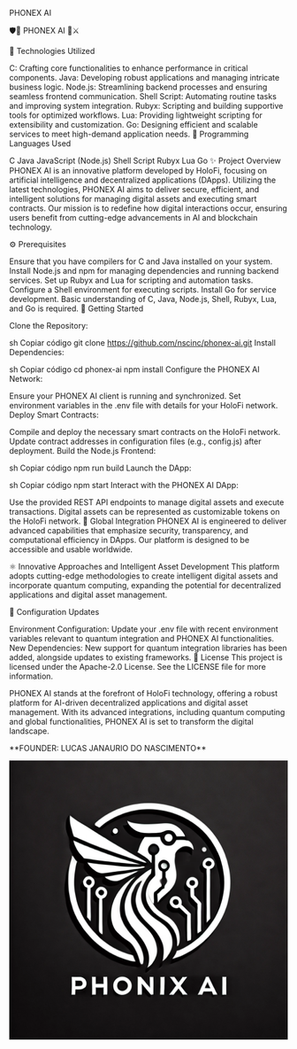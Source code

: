 PHONEX AI


🛡️🤖 PHONEX AI 🤖⚔️

🌌 Technologies Utilized

C: Crafting core functionalities to enhance performance in critical components.
Java: Developing robust applications and managing intricate business logic.
Node.js: Streamlining backend processes and ensuring seamless frontend communication.
Shell Script: Automating routine tasks and improving system integration.
Rubyx: Scripting and building supportive tools for optimized workflows.
Lua: Providing lightweight scripting for extensibility and customization.
Go: Designing efficient and scalable services to meet high-demand application needs.
🌟 Programming Languages Used

C
Java
JavaScript (Node.js)
Shell Script
Rubyx
Lua
Go
✨ Project Overview PHONEX AI is an innovative platform developed by HoloFi, focusing on artificial intelligence and decentralized applications (DApps). Utilizing the latest technologies, PHONEX AI aims to deliver secure, efficient, and intelligent solutions for managing digital assets and executing smart contracts. Our mission is to redefine how digital interactions occur, ensuring users benefit from cutting-edge advancements in AI and blockchain technology.

⚙️ Prerequisites

Ensure that you have compilers for C and Java installed on your system.
Install Node.js and npm for managing dependencies and running backend services.
Set up Rubyx and Lua for scripting and automation tasks.
Configure a Shell environment for executing scripts.
Install Go for service development.
Basic understanding of C, Java, Node.js, Shell, Rubyx, Lua, and Go is required.
🚀 Getting Started

Clone the Repository:

sh
Copiar código
git clone https://github.com/nscinc/phonex-ai.git
Install Dependencies:

sh
Copiar código
cd phonex-ai
npm install
Configure the PHONEX AI Network:

Ensure your PHONEX AI client is running and synchronized.
Set environment variables in the .env file with details for your HoloFi network.
Deploy Smart Contracts:

Compile and deploy the necessary smart contracts on the HoloFi network.
Update contract addresses in configuration files (e.g., config.js) after deployment.
Build the Node.js Frontend:

sh
Copiar código
npm run build
Launch the DApp:

sh
Copiar código
npm start
Interact with the PHONEX AI DApp:

Use the provided REST API endpoints to manage digital assets and execute transactions.
Digital assets can be represented as customizable tokens on the HoloFi network.
🌌 Global Integration PHONEX AI is engineered to deliver advanced capabilities that emphasize security, transparency, and computational efficiency in DApps. Our platform is designed to be accessible and usable worldwide.

⚛️ Innovative Approaches and Intelligent Asset Development This platform adopts cutting-edge methodologies to create intelligent digital assets and incorporate quantum computing, expanding the potential for decentralized applications and digital asset management.

🔧 Configuration Updates

Environment Configuration: Update your .env file with recent environment variables relevant to quantum integration and PHONEX AI functionalities.
New Dependencies: New support for quantum integration libraries has been added, alongside updates to existing frameworks.
📜 License This project is licensed under the Apache-2.0 License. See the LICENSE file for more information.

PHONEX AI stands at the forefront of HoloFi technology, offering a robust platform for AI-driven decentralized applications and digital asset management. With its advanced integrations, including quantum computing and global functionalities, PHONEX AI is set to transform the digital landscape.

<p>**FOUNDER: LUCAS JANAURIO DO NASCIMENTO**</p>

<img src="Z.JPEG" alt="Holo Ether Logo" />
